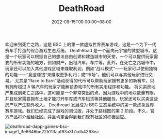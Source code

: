 ﻿---
title: "DeathRoad"
description: "BSC 上的第一个 METAVERSE 赛车游戏 - Deathroad 旨在成为为下一代赛车手打造的综合游戏生态系统。"
date: 2022-08-15T00:00:00+08:00
lastmod: 2022-08-15T00:00:00+08:00
draft: false
authors: ["boogArno"]
featuredImage: "deathroad.png"
tags: ["NFT Games","DeathRoad"]
categories: ["nfts"]
nfts: ["NFT Games"]
blockchain: "BSC"
website: "https://app.deathroad.io/"
twitter: "https://twitter.com/DeathRoad_io"
discord: ""
telegram: ""
github: "https://github.com/deathroad-io"
youtube: ""
twitch: ""
facebook: ""
instagram: ""
reddit: ""
medium: "https://medium.com/@deathracedotio"
steam: ""
gitbook: ""
googleplay: ""
appstore: ""
status: "Live"
weight: 
lightgallery: true
toc: true
pinned: false
recommend: false
recommend1: false
---
欢迎来到死亡之路，这是 BSC 上的第一款虚拟世界赛车游戏，这是一个为下一代赛车手打造的综合游戏生态系统。
DeathRoad 是一个面向元宇宙的微型城市。这是一个玩家可以根据自己的想法自由创建和建造城市的天堂，一个可以提供玩家需要的所有功能的地方，例如财产，出租汽车，车库等。此外，在死亡之路城市中，玩家还可以加入其他游戏区域来赚取利润，例如“战斗模式”——玩家可以使用独特的功能——“竞速赚钱”来赚取更多利润；或“市场”，他们可以与其他玩家进行交易。
尤其是“Race to Earn”活动获得的代币可以帮助玩家拥有更多的新赛车。只有拥有超过 5 辆汽车的玩家才能解锁游戏中的所有实用程序和功能。
将买卖房地产集成到死亡之路中，这可能是一个非常突出的点，因为游戏中的地块数量有限，并且玩家需要拥有土地才能打开车库或汽车租赁等其他服务。玩家还可以买卖这些房产以产生额外收入。
Deathroad 发展成为 BSC 生态系统中的第一款虚拟世界赛车游戏。我们已经完成了游戏的测试版，并处于路线图的第 2 阶段。不久，官方产品将介绍给社区。并且肯定会得到我们现有社区的积极回应。

![deathroad-dapp-games-bsc-image1_3e8646be225113aaf93a3f7cdb4263ea](deathroad-dapp-games-bsc-image1_3e8646be225113aaf93a3f7cdb4263ea.png)
